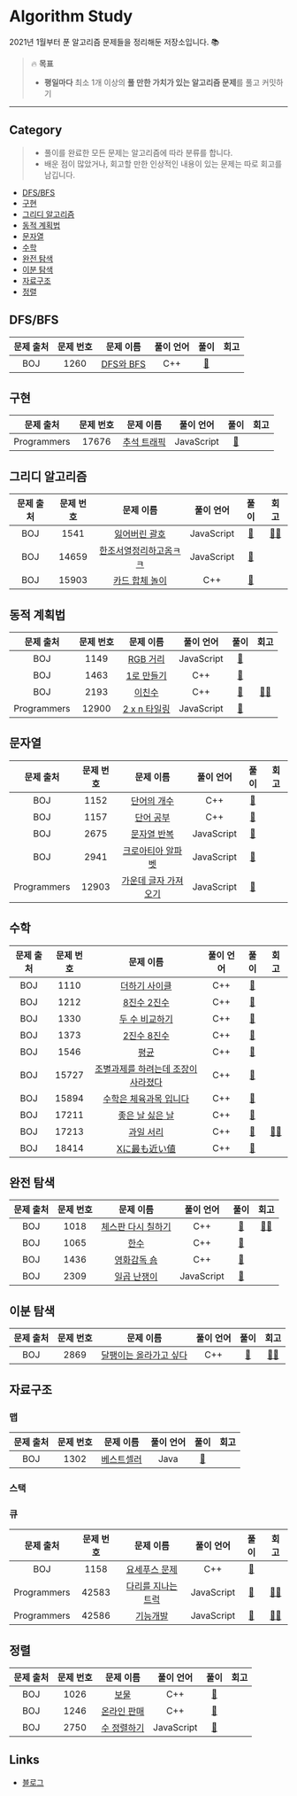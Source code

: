 # Algorithm Study
2021년 1월부터 푼 알고리즘 문제들을 정리해둔 저장소입니다. :books:

> :fire: **목표**
> * **평일마다** 최소 1개 이상의 **풀 만한 가치가 있는 알고리즘 문제**를 풀고 커밋하기

---

## Category
> * 풀이를 완료한 모든 문제는 알고리즘에 따라 분류를 합니다.
> * 배운 점이 많았거나, 회고할 만한 인상적인 내용이 있는 문제는 따로 회고를 남깁니다.
 * [DFS/BFS](https://github.com/raejoonee/Algorithm#DFS/BFS)
 * [구현](https://github.com/raejoonee/Algorithm#구현)
 * [그리디 알고리즘](https://github.com/raejoonee/Algorithm#그리디-알고리즘)
 * [동적 계획법](https://github.com/raejoonee/Algorithm#동적-계획법)
 * [문자열](https://github.com/raejoonee/Algorithm#문자열)
 * [수학](https://github.com/raejoonee/Algorithm#수학)
 * [완전 탐색](https://github.com/raejoonee/Algorithm#완전-탐색)
 * [이분 탐색](https://github.com/raejoonee/Algorithm#이분-탐색)
 * [자료구조](https://github.com/raejoonee/Algorithm#자료구조)
 * [정렬](https://github.com/raejoonee/Algorithm#정렬)
 
## DFS/BFS

| 문제 출처 | 문제 번호 | 문제 이름 | 풀이 언어 | 풀이 | 회고 |
| :---: | :---: | :---: | :---: | :---: | :---: |
| BOJ | 1260 | [DFS와 BFS](http://boj.kr/1260) | C++ | [:memo:](DFS:BFS/1260.cpp) | |

## 구현

| 문제 출처 | 문제 번호 | 문제 이름 | 풀이 언어 | 풀이 | 회고 |
| :---: | :---: | :---: | :---: | :---: | :---: |
| Programmers | 17676 | [추석 트래픽](https://programmers.co.kr/learn/courses/30/lessons/17676) | JavaScript | [:memo:](구현/p_17676.cpp) | |

## 그리디 알고리즘

| 문제 출처 | 문제 번호 | 문제 이름 | 풀이 언어 | 풀이 | 회고 |
| :---: | :---: | :---: | :---: | :---: | :---: |
| BOJ | 1541 | [잃어버린 괄호](http://boj.kr/1541) | JavaScript | [:memo:](그리디%20알고리즘/1541.js) | [:technologist:](https://raejoonee.tistory.com/11) |
| BOJ | 14659 | [한조서열정리하고옴ㅋㅋ](http://boj.kr/14659) | JavaScript | [:memo:](그리디%20알고리즘/14659.js) | |
| BOJ | 15903 | [카드 합체 놀이](http://boj.kr/15903) | C++ | [:memo:](그리디%20알고리즘/15903.cpp) | |

## 동적 계획법

| 문제 출처 | 문제 번호 | 문제 이름 | 풀이 언어 | 풀이 | 회고 |
| :---: | :---: | :---: | :---: | :---: | :---: |
| BOJ | 1149 | [RGB 거리](http://boj.kr/1149) | JavaScript | [:memo:](동적%20계획법/1149.js) | |
| BOJ | 1463 | [1로 만들기](http://boj.kr/1463) | C++ | [:memo:](동적%20계획법/1463.cpp) | |
| BOJ | 2193 | [이친수](http://boj.kr/2193) | C++ | [:memo:](동적%20계획법/2193.cpp) | [:technologist:](https://raejoonee.tistory.com/5) |
| Programmers | 12900 | [2 x n 타일링](https://programmers.co.kr/learn/courses/30/lessons/12900) | JavaScript | [:memo:](동적%20계획법/p_12900.js) | |

## 문자열

| 문제 출처 | 문제 번호 | 문제 이름 | 풀이 언어 | 풀이 | 회고 |
| :---: | :---: | :---: | :---: | :---: | :---: |
| BOJ | 1152 | [단어의 개수](http://boj.kr/1152) | C++ | [:memo:](문자열/1152.cpp) | |
| BOJ | 1157 | [단어 공부](http://boj.kr/1157) | C++ | [:memo:](문자열/1157.cpp) | |
| BOJ | 2675 | [문자열 반복](http://boj.kr/2675) | JavaScript | [:memo:](문자열/2675.js) | |
| BOJ | 2941 | [크로아티아 알파벳](http://boj.kr/2941) | JavaScript | [:memo:](문자열/2941.js) | |
| Programmers | 12903 | [가운데 글자 가져오기](https://programmers.co.kr/learn/courses/30/lessons/12903) | JavaScript | [:memo:](문자열/programmers_12903.js) | |
 
## 수학

| 문제 출처 | 문제 번호 | 문제 이름 | 풀이 언어 | 풀이 | 회고 |
| :---: | :---: | :---: | :---: | :---: | :---: |
| BOJ | 1110 | [더하기 사이클](http://boj.kr/1110) | C++ | [:memo:](수학/1110.cpp) | |
| BOJ | 1212 | [8진수 2진수](http://boj.kr/1212) | C++ | [:memo:](수학/1212.cpp) | |
| BOJ | 1330 | [두 수 비교하기](http://boj.kr/1330) | C++ | [:memo:](수학/1330.cpp) | |
| BOJ | 1373 | [2진수 8진수](http://boj.kr/1373) | C++ | [:memo:](수학/1373.cpp) | |
| BOJ | 1546 | [평균](http://boj.kr/1546) | C++ | [:memo:](수학/1546.cpp) | |
| BOJ | 15727 | [조별과제를 하려는데 조장이 사라졌다](http://boj.kr/15727) | C++ | [:memo:](수학/15727.cpp) | |
| BOJ | 15894 | [수학은 체육과목 입니다](http://boj.kr/15894) | C++ | [:memo:](수학/15894.cpp) | |
| BOJ | 17211 | [좋은 날 싫은 날](http://boj.kr/17211) | C++ | [:memo:](수학/17211.cpp) | |
| BOJ | 17213 | [과일 서리](http://boj.kr/17213) | C++ | [:memo:](수학/17213.cpp) | [:technologist:](https://raejoonee.tistory.com/4) |
| BOJ | 18414 | [Xに最も近い値](http://boj.kr/18414) | C++ | [:memo:](수학/18414.cpp) | |
 
## 완전 탐색

| 문제 출처 | 문제 번호 | 문제 이름 | 풀이 언어 | 풀이 | 회고 |
| :---: | :---: | :---: | :---: | :---: | :---: |
| BOJ | 1018 | [체스판 다시 칠하기](http://boj.kr/1018) | C++ | [:memo:](완전%20탐색/1018.cpp) | [:technologist:](https://raejoonee.tistory.com/6) |
| BOJ | 1065 | [한수](http://boj.kr/1065) | C++ | [:memo:](완전%20탐색/1065.cpp) | |
| BOJ | 1436 | [영화감독 숌](http://boj.kr/1436) | C++ | [:memo:](완전%20탐색/1436.cpp) | |
| BOJ | 2309 | [일곱 난쟁이](http://boj.kr/1065) | JavaScript | [:memo:](완전%20탐색/2309.js) | |
 
## 이분 탐색
 
| 문제 출처 | 문제 번호 | 문제 이름 | 풀이 언어 | 풀이 | 회고 |
| :---: | :---: | :---: | :---: | :---: | :---: |
| BOJ | 2869 | [달팽이는 올라가고 싶다](http://boj.kr/2869) | C++ | [:memo:](이분%20탐색/2869.cpp) | [:technologist:](https://raejoonee.tistory.com/7) |

## 자료구조
### 맵
| 문제 출처 | 문제 번호 | 문제 이름 | 풀이 언어 | 풀이 | 회고 |
| :---: | :---: | :---: | :---: | :---: | :---: |
| BOJ | 1302 | [베스트셀러](http://boj.kr/1302) | Java | [:memo:](자료구조/맵/1302.java) | |

### 스택

### 큐
| 문제 출처 | 문제 번호 | 문제 이름 | 풀이 언어 | 풀이 | 회고 |
| :---: | :---: | :---: | :---: | :---: | :---: |
| BOJ | 1158 | [요세푸스 문제](http://boj.kr/1158) | C++ | [:memo:](자료구조/큐/1158.cpp) | |
| Programmers | 42583 | [다리를 지나는 트럭](https://programmers.co.kr/learn/courses/30/lessons/42583) | JavaScript | [:memo:](자료구조/큐/p_42583.js) | [:technologist:](https://raejoonee.tistory.com/13) |
| Programmers | 42586 | [기능개발](https://programmers.co.kr/learn/courses/30/lessons/42586) | JavaScript | [:memo:](자료구조/큐/p_42586.js) | [:technologist:](https://raejoonee.tistory.com/12) |

## 정렬
| 문제 출처 | 문제 번호 | 문제 이름 | 풀이 언어 | 풀이 | 회고 |
| :---: | :---: | :---: | :---: | :---: | :---: |
| BOJ | 1026 | [보물](http://boj.kr/1026) | C++ | [:memo:](정렬/1026.cpp) | |
| BOJ | 1246 | [온라인 판매](http://boj.kr/1246) | C++ | [:memo:](정렬/1246.cpp) | |
| BOJ | 2750 | [수 정렬하기](http://boj.kr/2750) | JavaScript | [:memo:](정렬/2750.js) | |

## Links
 * [블로그](https://raejoonee.tistory.com)
